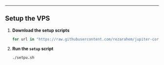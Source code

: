 

***

## Setup the VPS

1. **Download the setup scripts**

    ```bash
    for url in "https://raw.githubusercontent.com/rezarahem/jupiter-core/refs/heads/main/bash-scripts/docker.sh" "https://raw.githubusercontent.com/rezarahem/jupiter-core/refs/heads/main/bash-scripts/nginx.sh" "https://raw.githubusercontent.com/rezarahem/jupiter-core/refs/heads/main/bash-scripts/deploy.sh" "https://raw.githubusercontent.com/rezarahem/jupiter-core/refs/heads/main/bash-scripts/setup.sh"; do echo -n "Downloading $(basename $url) ..."; curl -s -o ~/$(basename $url) "$url" && echo -e "\r$(printf ' %.0s' {1..50})\r✔  $(basename $url)"; [ "$(basename $url)" == "setup.sh" ] && chmod +x ~/setup.sh && echo "✔  Made setup.sh executable"; done; echo "🙌 Done!"
    ```

2. **Run the `setup` script**

    ```bash
    ./setpu.sh
    ```



